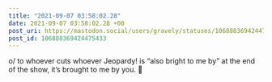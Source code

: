 ```yaml
---
title: "2021-09-07 03:58:02.28"
date: 2021-09-07 03:58:02.28 +00
post_uri: https://mastodon.social/users/gravely/statuses/106888369424475433
post_id: 106888369424475433
---
```

o/ to whoever cuts whoever Jeopardy! is “also bright to me by” at the end of the show, it’s brought to me by you. 🤗


